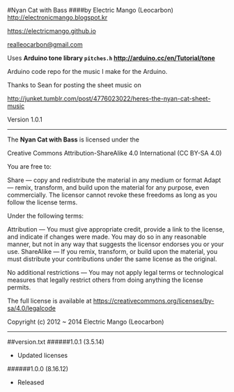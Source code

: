 #Nyan Cat with Bass
####by Electric Mango (Leocarbon)
<http://electronicmango.blogspot.kr>

<https://electricmango.github.io>

<realleocarbon@gmail.com>

Uses **Arduino tone library <code>pitches.h</code> <http://arduino.cc/en/Tutorial/tone>**

Arduino code repo for the music I make for the Arduino.

Thanks to Sean for posting the sheet music on

<http://junket.tumblr.com/post/4776023022/heres-the-nyan-cat-sheet-music>
  
Version 1.0.1

---
The **Nyan Cat with Bass** is licensed under the

Creative Commons Attribution-ShareAlike 4.0 International (CC BY-SA 4.0)

You are free to:

Share — copy and redistribute the material in any medium or format
Adapt — remix, transform, and build upon the material
for any purpose, even commercially.
The licensor cannot revoke these freedoms as long as you follow the license terms.

Under the following terms:

Attribution — You must give appropriate credit, provide a link to the license, and indicate if changes were made. You may do so in any reasonable manner, but not in any way that suggests the licensor endorses you or your use.
ShareAlike — If you remix, transform, or build upon the material, you must distribute your contributions under the same license as the original.

No additional restrictions — You may not apply legal terms or technological measures that legally restrict others from doing anything the license permits.

The full license is available at <https://creativecommons.org/licenses/by-sa/4.0/legalcode>
  
Copyright (c) 2012 ~ 2014 Electric Mango (Leocarbon)

---
##version.txt
######1.0.1 (3.5.14)
* Updated licenses

######1.0.0 (8.16.12)
* Released